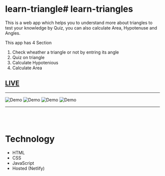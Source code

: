 # learn-triangle# learn-triangles
This is a web app which helps you to understand more about triangles to test your knowledge by Quiz, you can also calculate Area, Hypotenuse and Angles.

This app has 4 Section <br/>
1. Check wheather a triangle or not by entring its angle
2. Quiz on triangle
3. Calculate Hypotenious
4. Calculate Area


## [LIVE](https://learn-triangle-sakshi-gupta.netlify.app)

---

![Demo](/icons/angle-ss.png)
![Demo](/icons/quiz-ss.png)
![Demo](/icons/hypotenuse-ss.png)
![Demo](/icons/area-ss-org.png)

---
<br/>
<br/>

# Technology

- HTML
- CSS
- JavaScript
- Hosted (Netlify)

